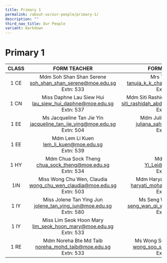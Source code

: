 ```yaml
---
title: Primary 1
permalink: /about-us/our-people/primary-1/
description: ""
third_nav_title: Our People
variant: markdown
---
```

# Primary 1


| CLASS |  FORM TEACHER    |   FORM TEACHER         |
|:-----:|:---------------:|:-----------:|
|  1 CE | Mdm Soh Shan Shan Serene <br>[soh_shan_shan_serene@moe.edu.sg](mailto:soh_shan_shan_serene@moe.edu.sg)<br>Extn: 533            | Mrs Tanuja Raj<br>[tanuja_k_k_chandran@moe.edu.sg](mailto:tanuja_k_k_chandran@moe.edu.sg)<br>Extn: 506              |
|  1 CN | Miss Daphne Lau Siew Hui<br>[lau_siew_hui_daphne@moe.edu.sg](mailto:lau_siew_hui_daphne@moe.edu.sg)<br>Extn: 537            |Mdm Siti Rashidah Bte Abdul Karim<br>[siti_rashidah_abdul_karim@moe.edu.sg](mailto:siti_rashidah_abdul_karim@moe.edu.sg)<br>Extn: 502|  
|1 EE | Ms Jacqueline Tan Jie Yin<br>[jacqueline_tan_jie_ying@moe.edu.sg](mailto:jacqueline_tan_jie_ying@moe.edu.sg)<br>Extn: 504 |   Mdm Juliana Bte Sahak<br>[juliana_sahak@moe.edu.sg](mailto:juliana_sahak@moe.edu.sg)<br>Extn: 536  |
|  1 EE | Mdm Lem Li Kuen <br>[lem_li_kuen@moe.edu.sg](mailto:lem_li_kuen@moe.edu.sg)<br>Extn: 539|
|  1 HY | Mdm Chua Sock Theng<br>[chua_sock_theng@moe.edu.sg](mailto:chua_sock_theng@moe.edu.sg)<br>Extn: 534 |Mdm Yi Lei<br>[Yi_Lei@moe.edu.sg](mailto:Yi_Lei@moe.edu.sg)<br>Extn: 510     |
|  1IN  | Miss Wong Chu Wen, Claudia<br>[wong_chu_wen_claudia@moe.edu.sg](mailto:wong_chu_wen_claudia@moe.edu.sg)<br>Extn: 503             |Mdm Haryati Bte Mohahlim<br>[haryati_mohahlim@moe.edu.sg](mailto:haryati_mohahlim@moe.edu.sg)<br>Extn: 536          |
|  1 IY |Miss Jolene Tan Ying Jun<br>[jolene_tan_ying_jun@moe.edu.sg](mailto:jolene_tan_ying_jun@moe.edu.sg)<br>Extn: 580         |Ms Seng Wan Qi, Wendy<br>[seng_wan_qi_wendy@moe.edu.sg](mailto:seng_wan_qi_wendy@moe.edu.sg)<br>Extn: 512         |
|  1 IY | Miss Lim Seok Hoon Mary <br>[lim_seok_hoon_mary@moe.edu.sg](mailto:lim_seok_hoon_mary@moe.edu.sg)<br>Extn: 533|
|  1 RE | Mdm Noreha Bte Md Taib <br>[noreha_mohd_taib@moe.edu.sg](mailto:noreha_mohd_taib@moe.edu.sg)<br>Extn: 533    | Ms Wong Soo Shan Carmen<br>[wong_soo_shan@moe.edu.sg](mailto:wong_soo_shan@moe.edu.sg)<br>Extn: 503 |